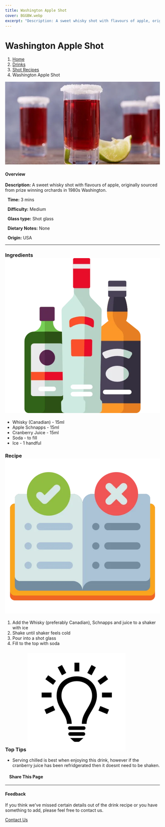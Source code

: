 ```yaml
---
title: Washington Apple Shot
cover: BGGBW.webp
excerpt: "Description: A sweet whisky shot with flavours of apple, originally sourced from prize winning orchards in 1980s Washington."
---
```


# Washington Apple Shot

1.  [Home](/)
2.  [Drinks](drinks)
3.  [Shot Recipes](drinks/shotrecipes)
4.  Washington Apple Shot

![](/images/washingtonappleshot.webp)

#### Overview

**Description:** A sweet whisky shot with flavours of apple, originally sourced from prize winning orchards in 1980s Washington.

  **Time:** 3 mins

  **Difficulty:** Medium

  **Glass type:** Shot glass

  **Dietary Notes:** None

  **Origin:** USA

* * *

### Ingredients ![target](/images/liquor.webp)

-   Whisky (Canadian) - 15ml
-   Apple Schnapps - 15ml
-   Cranberry Juice - 15ml
-   Soda - to fill
-   Ice - 1 handful

### Recipe ![target](/images/rules.webp)

1.  Add the Whisky (preferably Canadian), Schnapps and juice to a shaker with ice
2.  Shake until shaker feels cold
3.  Pour into a shot glass
4.  Fill to the top with soda

### Top Tips ![target](/images/lightbulb.webp)

-   Serving chilled is best when enjoying this drink, however if the cranberry juice has been refridgerated then it doesnt need to be shaken.

####     Share This Page

[](https://www.facebook.com/sharer/sharer.php?u=beergogglegames.co.uk/Drinks/ShotRecipes/washingtonappleshot)[](https://www.instagram.com/direct/new/)[](https://twitter.com/intent/tweet?url=beergogglegames.co.uk/Drinks/ShotRecipes/washingtonappleshot)

* * *

#### Feedback

If you think we've missed certain details out of the drink recipe or you have something to add, please feel free to contact us.

  
  
  
[Contact Us](contact)
